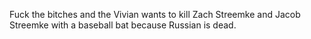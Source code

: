 Fuck the bitches and the Vivian wants to kill Zach Streemke and Jacob Streemke with a baseball bat because Russian is dead.
